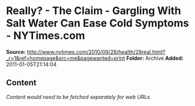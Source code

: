 # Really? - The Claim - Gargling With Salt Water Can Ease Cold Symptoms - NYTimes.com

**Source:** http://www.nytimes.com/2010/09/28/health/28real.html?_r=1&ref=homepage&src=me&pagewanted=print
**Folder:** Archive
**Added:** 2011-01-05T21:14:04




## Content
*Content would need to be fetched separately for web URLs*
